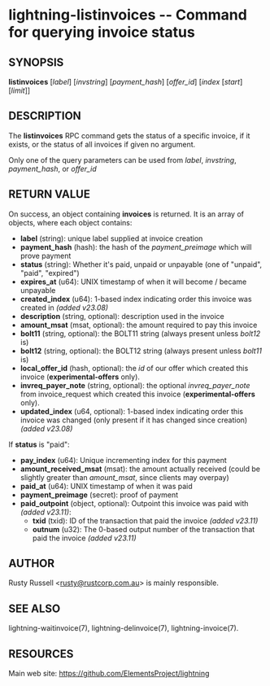 lightning-listinvoices -- Command for querying invoice status
=============================================================

SYNOPSIS
--------

**listinvoices** [*label*] [*invstring*] [*payment\_hash*] [*offer\_id*] [*index* [*start*] [*limit*]]

DESCRIPTION
-----------

The **listinvoices** RPC command gets the status of a specific invoice,
if it exists, or the status of all invoices if given no argument.

Only one of the query parameters can be used from *label*, *invstring*, *payment_hash*, or *offer_id*

RETURN VALUE
------------

[comment]: # (GENERATE-FROM-SCHEMA-START)
On success, an object containing **invoices** is returned.  It is an array of objects, where each object contains:

- **label** (string): unique label supplied at invoice creation
- **payment\_hash** (hash): the hash of the *payment\_preimage* which will prove payment
- **status** (string): Whether it's paid, unpaid or unpayable (one of "unpaid", "paid", "expired")
- **expires\_at** (u64): UNIX timestamp of when it will become / became unpayable
- **created\_index** (u64): 1-based index indicating order this invoice was created in *(added v23.08)*
- **description** (string, optional): description used in the invoice
- **amount\_msat** (msat, optional): the amount required to pay this invoice
- **bolt11** (string, optional): the BOLT11 string (always present unless *bolt12* is)
- **bolt12** (string, optional): the BOLT12 string (always present unless *bolt11* is)
- **local\_offer\_id** (hash, optional): the *id* of our offer which created this invoice (**experimental-offers** only).
- **invreq\_payer\_note** (string, optional): the optional *invreq\_payer\_note* from invoice\_request which created this invoice (**experimental-offers** only).
- **updated\_index** (u64, optional): 1-based index indicating order this invoice was changed (only present if it has changed since creation) *(added v23.08)*

If **status** is "paid":

  - **pay\_index** (u64): Unique incrementing index for this payment
  - **amount\_received\_msat** (msat): the amount actually received (could be slightly greater than *amount\_msat*, since clients may overpay)
  - **paid\_at** (u64): UNIX timestamp of when it was paid
  - **payment\_preimage** (secret): proof of payment
  - **paid\_outpoint** (object, optional): Outpoint this invoice was paid with *(added v23.11)*:
    - **txid** (txid): ID of the transaction that paid the invoice *(added v23.11)*
    - **outnum** (u32): The 0-based output number of the transaction that paid the invoice *(added v23.11)*

[comment]: # (GENERATE-FROM-SCHEMA-END)

AUTHOR
------

Rusty Russell <<rusty@rustcorp.com.au>> is mainly responsible.

SEE ALSO
--------

lightning-waitinvoice(7), lightning-delinvoice(7), lightning-invoice(7).

RESOURCES
---------

Main web site: <https://github.com/ElementsProject/lightning>

[comment]: # ( SHA256STAMP:7e4b1182ba879bea892d143b53cdc31350a9668c734c6bb8f86ab9b6e3f0b06e)
